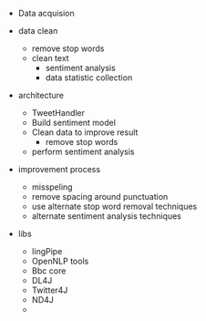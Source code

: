 - Data acquision 
- data clean
    - remove stop words
    - clean text
        - sentiment analysis
        - data statistic collection 
        


- architecture 
    - TweetHandler 
    - Build sentiment model
    - Clean data to improve result 
        - remove stop words 
    - perform sentiment analysis 
    




- improvement process 
    - misspeling
    - remove spacing around punctuation
    - use alternate stop word removal techniques 
    - alternate sentiment analysis techniques 


- libs 
    - lingPipe
    - OpenNLP tools 
    - Bbc core 
    - DL4J
    - Twitter4J
    - ND4J
    - 